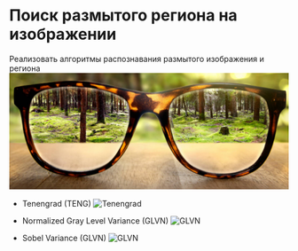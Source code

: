 # Поиск размытого региона на изображении
Реализовать алгоритмы распознавания размытого изображения и региона
![Оригинальное изображение](blur.jpg)
- Tenengrad (TENG)
![Tenengrad](blur_teng.jpg)

- Normalized Gray Level Variance (GLVN)
![GLVN](blur_glvn.jpg)

- Sobel Variance (GLVN)
![GLVN](blur_sobel.jpg)

